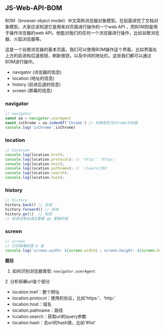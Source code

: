 ## JS-Web-API-BOM
BOM（browser object model）中文简称浏览器对象模型。在前面讲完了文档对象模型，大家应该知道它是用来对页面进行操作的一个web API ，而BOM则是用于操作浏览器的web API。他能对我们的任何一个浏览器进行操作，比如谷歌浏览器、火狐浏览器等。

这是一个谷歌浏览器的基本页面，我们可以使用BOM操作这个界面，比如界面右上方的前进和后退按钮，刷新按钮，以及中间的地址栏。这些我们都可以通过BOM进行操作。

- navigator (浏览器的信息)
- location (地址的信息)
- history (前进后退的信息)
- screen (屏幕的信息)

### navigator
```js
// navigator
const ua = navigator.userAgent
const isChrome = ua.indexOf('Chrome') // 判断是否为Chrome浏览器
console.log('isChrome',isChrome)
```
### location
```js
// location
console.log(location.href);
console.log(location.protocol); // 'http:' 'https:'
console.log(location.host);
console.log(location.pathname); // '/learn/199'
console.log(location.search);
console.log(location.hash);
```
### history
```js
// history
history.back() // 后退
history.forward() // 前进
history.go(1)  // 前进 
// 前进还是后退主要看 go 里面的值
```
### screen
```js
// screen
// 打印屏幕的宽 & 高
console.log(`screen.width: ${screen.width} ; screen.height: ${screen.height}`);
```

**题目** 

1. 如何识别浏览器类型: `navigator.userAgent`

2 .分析拆解url各个部分
- location.href：整个网址
- location.protocol：使用的协议，比如'https:'、‘http:’
- location.host：域名
- location.pathname：路径
- lccation.search：获取url的query参数
- location.hash：去url的hash值，比如'#list'